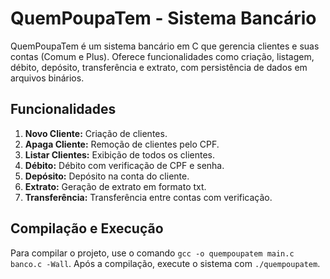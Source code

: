# QuemPoupaTem - Sistema Bancário

QuemPoupaTem é um sistema bancário em C que gerencia clientes e suas contas (Comum e Plus). Oferece funcionalidades como criação, listagem, débito, depósito, transferência e extrato, com persistência de dados em arquivos binários.

## Funcionalidades

1. **Novo Cliente:** Criação de clientes.
2. **Apaga Cliente:** Remoção de clientes pelo CPF.
3. **Listar Clientes:** Exibição de todos os clientes.
4. **Débito:** Débito com verificação de CPF e senha.
5. **Depósito:** Depósito na conta do cliente.
6. **Extrato:** Geração de extrato em formato txt.
7. **Transferência:** Transferência entre contas com verificação.

## Compilação e Execução

Para compilar o projeto, use o comando `gcc -o quempoupatem main.c banco.c -Wall`. Após a compilação, execute o sistema com `./quempoupatem`.


